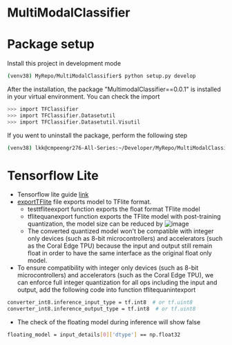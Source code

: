 # MultiModalClassifier

# Package setup
Install this project in development mode
```bash
(venv38) MyRepo/MultiModalClassifier$ python setup.py develop
```
After the installation, the package "MultimodalClassifier==0.0.1" is installed in your virtual environment. You can check the import
```bash
>>> import TFClassifier
>>> import TFClassifier.Datasetutil
>>> import TFClassifier.Datasetutil.Visutil
```

If you went to uninstall the package, perform the following step
```bash
(venv38) lkk@cmpeengr276-All-Series:~/Developer/MyRepo/MultiModalClassifier$ python setup.py develop --uninstall
```

# Tensorflow Lite
* Tensorflow lite guide [link](https://www.tensorflow.org/lite/guide)
* [exportTFlite](\TFClassifier\exportTFlite.py) file exports model to TFlite format.
  * testtfliteexport function exports the float format TFlite model
  * tflitequanexport function exports the TFlite model with post-training quantization, the model size can be reduced by
![image](https://user-images.githubusercontent.com/6676586/126202680-e2e53942-7951-418c-a461-99fd88d2c33e.png)
  * The converted quantized model won't be compatible with integer only devices (such as 8-bit microcontrollers) and accelerators (such as the Coral Edge TPU) because the input and output still remain float in order to have the same interface as the original float only model.
* To ensure compatibility with integer only devices (such as 8-bit microcontrollers) and accelerators (such as the Coral Edge TPU), we can enforce full integer quantization for all ops including the input and output, add the following code into function tflitequanintexport
```bash
converter_int8.inference_input_type = tf.int8  # or tf.uint8
converter_int8.inference_output_type = tf.int8  # or tf.uint8
```
  * The check of the floating model during inference will show false
```bash
floating_model = input_details[0]['dtype'] == np.float32
```
  
